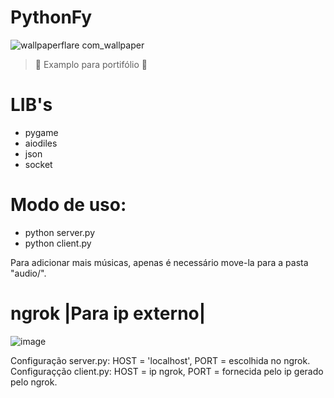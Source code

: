 # PythonFy
 
![wallpaperflare com_wallpaper](https://user-images.githubusercontent.com/93106680/201504915-feffdcb2-ed93-4ab5-8977-b05d33bcb246.jpg)
> :construction: Examplo para portifólio :construction:

# LIB's
* pygame
* aiodiles
* json
* socket

# Modo de uso:

- python server.py
- python client.py

Para adicionar mais músicas, apenas é necessário move-la para a pasta "audio/".

# ngrok |Para ip externo|
![image](https://user-images.githubusercontent.com/93106680/201505094-093158f3-1faf-4e4a-b341-aa2275d94598.png)

Configuração server.py: HOST = 'localhost', PORT = escolhida no ngrok.
Configuraçção client.py: HOST = ip ngrok, PORT = fornecida pelo ip gerado pelo ngrok.

